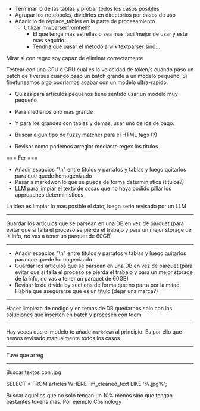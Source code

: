 * Terminar lo de las tablas y probar todos los casos posibles
* Agrupar los notebooks, dividirlos en directorios por casos de uso
* Añadir lo de replace_tables en la parte de procesamiento
  * Utilizar mwparserfromhell?
    * El que tenga mas estrellas o sea mas facil/mejor de usar y este mas seguido...
    * Tendria que pasar el metodo a wikitextparser sino...


Mirar si con regex soy capaz de eliminar correctamente

Testear con una GPU o CPU cual es la velocidad de token/s cuando paso un batch de 1 versus cuando paso un batch
grande a un modelo pequeño. Si finetuneamos algo podriamos acabar con un modelo ultra-rapido.
* Quizas para articulos pequeños tiene sentido usar un modelo muy pequeño
* Para medianos uno mas grande
* Y para los grandes con tablas y demas, usar uno de los de pago.


* Buscar algun tipo de fuzzy matcher para el HTML tags (?)

* Revisar como podemos arreglar mediante regex los titulos

===
  Fer ===

* Añadir espacios "\n" entre titulos y parrafos y tablas y luego quitarlos para que quede homogenizado
* Pasar a markdwon lo que se pueda de forma deterministica (titulos?)
* LLM para limpiar el texto de cosas que no haya podido pillar los approaches deterministicos


La idea es limpiar lo mas posible el dato, luego seria revisado por un LLM

------

Guardar los articulos que se parsean en una DB en vez de parquet
(para evitar que si falla el proceso se pierda el trabajo y para un mejor storage de la info,
no vas a tener un parquet de 60GB)


-----

* Añadir espacios "\n" entre titulos y parrafos y tablas y luego quitarlos para que quede homogenizado
* Guardar los articulos que se parsean en una DB en vez de parquet (para evitar que si falla el proceso se pierda el trabajo y para un mejor storage de la info,  no vas a tener un parquet de 60GB)
* Revisar lo de divide by sections de forma que no  parta por la mitad. Habria que asegurarse que es un titulo (dejar una marca?)

-----

Hacer limpieza de codigo y en temas de DB quedarnos solo con las soluciones que inserten en batch y procesen con tqdm


-----

Hay veces que el modelo te añade ```markdown``` al principio. Es por ello que hemos revisado manualmente todos los casos

-----

Tuve que arreg

-----

Buscar textos con .jpg

SELECT *
FROM articles
WHERE llm_cleaned_text LIKE '%.jpg%';

Buscar aquellos que no solo tengan un 10% menos sino que tengan bastantes tokens mas. Por ejemplo Cosmology